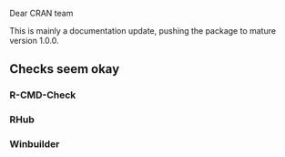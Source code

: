 Dear CRAN team

This is mainly a documentation update, pushing the package to mature version 1.0.0.

## Checks seem okay

### R-CMD-Check

### RHub

### Winbuilder
